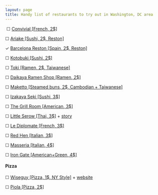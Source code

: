 ```yaml
---
layout: page
title: Handy list of restaurants to try out in Washington, DC area
---
```

<!-- ✓ ☐ ☑-->
️
☐ [Convivial [French, 2$]](http://www.yelp.com/biz/convivial-washington)

☐ [Ariake [Sushi, 2$, Reston]](http://www.yelp.com/biz/ariake-reston)

✓  [Barcelona Reston [Spain, 2$, Reston]](http://www.yelp.com/biz/barcelona-reston-reston)

☐ [Kotobuki [Sushi, 2$]](http://www.yelp.com/biz/kotobuki-washington)

☐ [Toki [Ramen, 2$, Taiwanese]](http://www.yelp.com/biz/toki-underground-washington)

☐ [Daikaya Ramen Shop [Ramen, 2$]](http://www.yelp.com/biz/daikaya-ramen-shop-washington)

☐ [Maketto [Steamed buns, 2$, Cambodian + Taiwanese]](http://www.yelp.com/biz/maketto-washington-2)

☐ [Izakaya Seki [Sushi, 3$]](http://www.yelp.com/biz/izakaya-seki-washington)

☐ [The Grill Room [American, 3$]](http://www.yelp.com/biz/the-grill-room-washington)

☐ [Little Serow [Thai, 3$]](http://www.yelp.com/biz/little-serow-washington) + [story](https://www.washingtonpost.com/lifestyle/magazine/tom-sietsemas-top-10-little-serow-is-no-4/2015/09/28/54ccd2e6-660a-11e5-9ef3-fde182507eac_story.html)

☐ [Le Diplomate [French, 3$]](http://www.yelp.com/biz/le-diplomate-washington)

☐ [Red Hen [Italian, 3$]](http://www.yelp.com/biz/the-red-hen-washington)

☐ [Masseria [Italian, 4$]](http://www.yelp.com/biz/masseria-washington-2) 

☐ [Iron Gate [American+Green, 4$]](http://www.yelp.com/biz/iron-gate-washington)


#### Pizza ####
☐ [Wiseguy [Pizza, 1$, NY Style]](http://www.yelp.com/biz/wiseguy-ny-pizza-washington) + [website](http://www.wiseguynypizza.com/home)

☐ [Piola [Pizza, 2$]](http://www.yelp.com/biz/piola-arlington-3)
